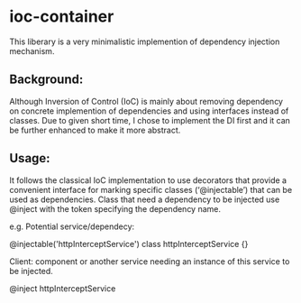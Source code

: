 # ioc-container

This liberary is a very minimalistic implemention of dependency injection mechanism. 

## Background:

Although Inversion of Control (IoC) is mainly about removing dependency on concrete implemention of dependencies and using interfaces instead of classes.
Due to given short time, I chose to implement the DI first and it can be further enhanced to make it more abstract.

## Usage:

It follows the classical IoC implementation to use decorators that provide a convenient interface for marking
specific classes (‘@injectable’) that can be used as dependencies.
Class that need a dependency to be injected use @inject with the token specifying the dependency name.

e.g. 
Potential service/dependecy:

@injectable('httpInterceptService')
class httpInterceptService {}

Client: component or another service needing an instance of this service to be injected.

@inject httpInterceptService


